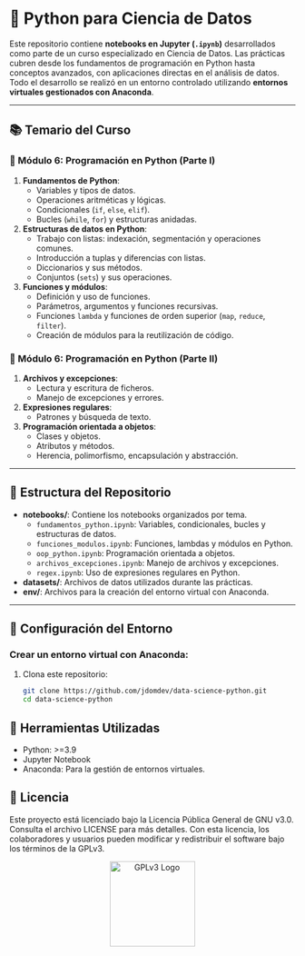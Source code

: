 # 🐍 Python para Ciencia de Datos

Este repositorio contiene **notebooks en Jupyter (`.ipynb`)** desarrollados como parte de un curso especializado en Ciencia de Datos. Las prácticas cubren desde los fundamentos de programación en Python hasta conceptos avanzados, con aplicaciones directas en el análisis de datos. Todo el desarrollo se realizó en un entorno controlado utilizando **entornos virtuales gestionados con Anaconda**.

---

## 📚 Temario del Curso

### **📘 Módulo 6: Programación en Python (Parte I)**

1. **Fundamentos de Python**:
   - Variables y tipos de datos.
   - Operaciones aritméticas y lógicas.
   - Condicionales (`if`, `else`, `elif`).
   - Bucles (`while`, `for`) y estructuras anidadas.
2. **Estructuras de datos en Python**:
   - Trabajo con listas: indexación, segmentación y operaciones comunes.
   - Introducción a tuplas y diferencias con listas.
   - Diccionarios y sus métodos.
   - Conjuntos (`sets`) y sus operaciones.
3. **Funciones y módulos**:
   - Definición y uso de funciones.
   - Parámetros, argumentos y funciones recursivas.
   - Funciones `lambda` y funciones de orden superior (`map`, `reduce`, `filter`).
   - Creación de módulos para la reutilización de código.

### **📘 Módulo 6: Programación en Python (Parte II)**

1. **Archivos y excepciones**:
   - Lectura y escritura de ficheros.
   - Manejo de excepciones y errores.
2. **Expresiones regulares**:
   - Patrones y búsqueda de texto.
3. **Programación orientada a objetos**:
   - Clases y objetos.
   - Atributos y métodos.
   - Herencia, polimorfismo, encapsulación y abstracción.

---

## 📂 Estructura del Repositorio

- **notebooks/**: Contiene los notebooks organizados por tema.
  - `fundamentos_python.ipynb`: Variables, condicionales, bucles y estructuras de datos.
  - `funciones_modulos.ipynb`: Funciones, lambdas y módulos en Python.
  - `oop_python.ipynb`: Programación orientada a objetos.
  - `archivos_excepciones.ipynb`: Manejo de archivos y excepciones.
  - `regex.ipynb`: Uso de expresiones regulares en Python.
- **datasets/**: Archivos de datos utilizados durante las prácticas.
- **env/**: Archivos para la creación del entorno virtual con Anaconda.

---

## 🚀 Configuración del Entorno

### Crear un entorno virtual con Anaconda:
1. Clona este repositorio:
   ```bash
   git clone https://github.com/jdomdev/data-science-python.git
   cd data-science-python
   ```

## 🔧 Herramientas Utilizadas
  - Python: >=3.9
  - Jupyter Notebook
  - Anaconda: Para la gestión de entornos virtuales.

## 📜 Licencia
Este proyecto está licenciado bajo la Licencia Pública General de GNU v3.0.
Consulta el archivo LICENSE para más detalles.
Con esta licencia, los colaboradores y usuarios pueden modificar y redistribuir el software bajo los términos de la GPLv3.

<div align="center"> <img src="https://www.gnu.org/graphics/gplv3-127x51.png" alt="GPLv3 Logo" width="150"> </div>

   
